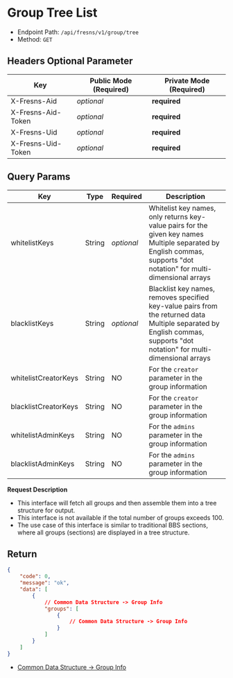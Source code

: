# Group Tree List

- Endpoint Path: `/api/fresns/v1/group/tree`
- Method: `GET`

## Headers Optional Parameter

| Key | Public Mode (Required) | Private Mode (Required) |
| --- | --- | --- |
| X-Fresns-Aid | *optional* | **required** |
| X-Fresns-Aid-Token | *optional* | **required** |
| X-Fresns-Uid | *optional* | **required** |
| X-Fresns-Uid-Token | *optional* | **required** |

## Query Params

| Key | Type | Required | Description |
| --- | --- | --- | --- |
| whitelistKeys | String | *optional* | Whitelist key names, only returns key-value pairs for the given key names<br>Multiple separated by English commas, supports "dot notation" for multi-dimensional arrays |
| blacklistKeys | String | *optional* | Blacklist key names, removes specified key-value pairs from the returned data<br>Multiple separated by English commas, supports "dot notation" for multi-dimensional arrays |
| whitelistCreatorKeys | String | NO | For the `creator` parameter in the group information |
| blacklistCreatorKeys | String | NO | For the `creator` parameter in the group information |
| whitelistAdminKeys | String | NO | For the `admins` parameter in the group information |
| blacklistAdminKeys | String | NO | For the `admins` parameter in the group information |

**Request Description**

- This interface will fetch all groups and then assemble them into a tree structure for output.
- This interface is not available if the total number of groups exceeds 100.
- The use case of this interface is similar to traditional BBS sections, where all groups (sections) are displayed in a tree structure.

## Return

```json
{
    "code": 0,
    "message": "ok",
    "data": [
        {
            // Common Data Structure -> Group Info
            "groups": [
                {
                    // Common Data Structure -> Group Info
                }
            ]
        }
    ]
}
```

- [Common Data Structure -> Group Info](../../reference/data/group.md)
